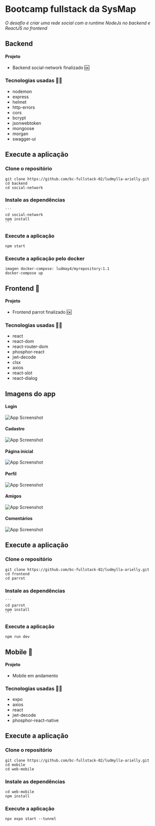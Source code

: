
# Bootcamp fullstack da SysMap

*O desafio é criar uma rede social com a runtime NodeJs no backend e ReactJS no frontend*

## Backend
#### Projeto
- Backend social-network finalizado :ok:

### Tecnologias usadas :technologist:
- nodemon
- express
- helmet
- http-errors
- cors
- bcrypt
- jsonwebtoken
- mongoose
- morgan
- swagger-ui

## Execute a aplicação

### Clone o repositório
```
git clone https://github.com/bc-fullstack-02/ludmylla-arielly.git
cd backend
cd social-network
```

### Instale as dependências
    ```
    cd social-network
    npm install
    ```

### Execute a aplicação
  ```
  npm start
  ```  
### Execute a aplicação pelo docker
  ```
  imagen docker-compose: ludmay4/myrepository:1.1
  docker-compose up
  ``` 
  
## Frontend :penguin:
#### Projeto
- Frontend parrot finalizado :ok:

### Tecnologias usadas :technologist:
- react
- react-dom
- react-router-dom
- phosphor-react
- jwt-decode
- clsx
- axios
- react-slot
- react-dialog

## Imagens do app

#### Login
![App Screenshot](https://i.ibb.co/xL8M0Zg/foto1.png)

#### Cadastro
![App Screenshot](https://i.ibb.co/BB7yfWL/Captura-de-tela-2022-12-23-122303.png)

#### Página inicial
![App Screenshot](https://i.ibb.co/vz8Rj5v/Captura-de-tela-2022-12-23-122727.png)

#### Perfil
![App Screenshot](https://i.ibb.co/sF0Jnyy/Captura-de-tela-2022-12-23-122754.png)

#### Amigos
![App Screenshot](https://i.ibb.co/yfVQDDc/Captura-de-tela-2022-12-23-122816.png)

#### Comentários
![App Screenshot](https://i.ibb.co/zVWJwyn/Captura-de-tela-2022-12-23-123005.png)

## Execute a aplicação

### Clone o repositório
```
git clone https://github.com/bc-fullstack-02/ludmylla-arielly.git
cd frontend
cd parrot
```

### Instale as dependências
    ```
    cd parrot
    npm install
    ```

### Execute a aplicação
  ```
  npm run dev
  ```  
## Mobile :penguin:
#### Projeto
- Mobile em andamento

### Tecnologias usadas :technologist:
- expo
- axios
- react
- jwt-decode
- phosphor-react-native

## Execute a aplicação

### Clone o repositório
```
git clone https://github.com/bc-fullstack-02/ludmylla-arielly.git
cd mobile
cd web-mobile
```

### Instale as dependências
 ```
cd web-mobile
npm install
```

### Execute a aplicação
```
npx expo start --tunnel
 ```  
  
